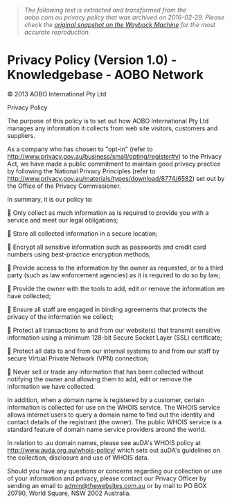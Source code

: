 > *The following text is extracted and transformed from the aobo.com.au privacy policy that was archived on 2016-02-29. Please check the [original snapshot on the Wayback Machine](https://web.archive.org/web/20160229034638id_/https%3A//www.aobo.net/knowledgebase/2/Privacy-Policy-Version-10.html) for the most accurate reproduction.*

# Privacy Policy (Version 1.0) - Knowledgebase - AOBO Network

© 2013 AOBO International Pty Ltd

Privacy Policy

The purpose of this policy is to set out how AOBO International Pty Ltd manages any information it collects from web site visitors, customers and suppliers.

As a company who has chosen to "opt-in" (refer to http://www.privacy.gov.au/business/small/opting/register#v) to the Privacy Act, we have made a public commitment to maintain good privacy practice by following the National Privacy Principles (refer to http://www.privacy.gov.au/materials/types/download/8774/6582) set out by the Office of the Privacy Commissioner.

In summary, it is our policy to:

 Only collect as much information as is required to provide you with a service and meet our legal obligations;

 Store all collected information in a secure location;

 Encrypt all sensitive information such as passwords and credit card numbers using best-practice encryption methods;

 Provide access to the information by the owner as requested, or to a third party (such as law enforcement agencies) as it is required to do so by law;

 Provide the owner with the tools to add, edit or remove the information we have collected;

 Ensure all staff are engaged in binding agreements that protects the privacy of the information we collect;

 Protect all transactions to and from our website(s) that transmit sensitive information using a minimum 128-bit Secure Socket Layer (SSL) certificate;

 Protect all data to and from our internal systems to and from our staff by secure Virtual Private Network (VPN) connection;

 Never sell or trade any information that has been collected without notifying the owner and allowing them to add, edit or remove the information we have collected.

In addition, when a domain name is registered by a customer, certain information is collected for use on the WHOIS service. The WHOIS service allows internet users to query a domain name to find out the identity and contact details of the registrant (the owner). The public WHOIS service is a standard feature of domain name service providers around the world.

In relation to .au domain names, please see auDA's WHOIS policy at http://www.auda.org.au/whois-policy/ which sets out auDA's guidelines on the collection, disclosure and use of WHOIS data.

Should you have any questions or concerns regarding our collection or use of your information and privacy, please contact our Privacy Officer by sending an email to admin@thewebsites.com.au or by mail to PO BOX 20790, World Square, NSW 2002 Australia.
